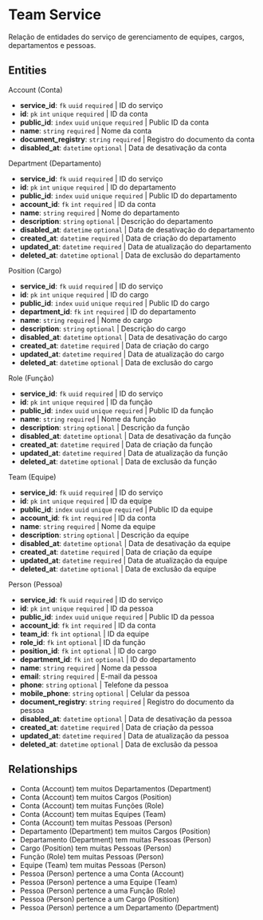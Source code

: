 # Team Service

Relação de entidades do serviço de gerenciamento de equipes, cargos, departamentos e pessoas.

## Entities

Account (Conta)

- **service_id**: `fk` `uuid` `required` | ID do serviço
- **id**: `pk` `int` `unique` `required` | ID da conta
- **public_id**: `index` `uuid` `unique` `required` | Public ID da conta
- **name**: `string` `required` | Nome da conta
- **document_registry**: `string` `required` | Registro do documento da conta
- **disabled_at**: `datetime` `optional` | Data de desativação da conta

Department (Departamento)

- **service_id**: `fk` `uuid` `required` | ID do serviço
- **id**: `pk` `int` `unique` `required` | ID do departamento
- **public_id**: `index` `uuid` `unique` `required` | Public ID do departamento
- **account_id**: `fk` `int` `required` | ID da conta
- **name**: `string` `required` | Nome do departamento
- **description**: `string` `optional` | Descrição do departamento
- **disabled_at**: `datetime` `optional` | Data de desativação do departamento
- **created_at**: `datetime` `required` | Data de criação do departamento
- **updated_at**: `datetime` `required` | Data de atualização do departamento
- **deleted_at**: `datetime` `optional` | Data de exclusão do departamento

Position (Cargo)

- **service_id**: `fk` `uuid` `required` | ID do serviço
- **id**: `pk` `int` `unique` `required` | ID do cargo
- **public_id**: `index` `uuid` `unique` `required` | Public ID do cargo
- **department_id**: `fk` `int` `required` | ID do departamento
- **name**: `string` `required` | Nome do cargo
- **description**: `string` `optional` | Descrição do cargo
- **disabled_at**: `datetime` `optional` | Data de desativação do cargo
- **created_at**: `datetime` `required` | Data de criação do cargo
- **updated_at**: `datetime` `required` | Data de atualização do cargo
- **deleted_at**: `datetime` `optional` | Data de exclusão do cargo

Role (Função)

- **service_id**: `fk` `uuid` `required` | ID do serviço
- **id**: `pk` `int` `unique` `required` | ID da função
- **public_id**: `index` `uuid` `unique` `required` | Public ID da função
- **name**: `string` `required` | Nome da função
- **description**: `string` `optional` | Descrição da função
- **disabled_at**: `datetime` `optional` | Data de desativação da função
- **created_at**: `datetime` `required` | Data de criação da função
- **updated_at**: `datetime` `required` | Data de atualização da função
- **deleted_at**: `datetime` `optional` | Data de exclusão da função

Team (Equipe)

- **service_id**: `fk` `uuid` `required` | ID do serviço
- **id**: `pk` `int` `unique` `required` | ID da equipe
- **public_id**: `index` `uuid` `unique` `required` | Public ID da equipe
- **account_id**: `fk` `int` `required` | ID da conta
- **name**: `string` `required` | Nome da equipe
- **description**: `string` `optional` | Descrição da equipe
- **disabled_at**: `datetime` `optional` | Data de desativação da equipe
- **created_at**: `datetime` `required` | Data de criação da equipe
- **updated_at**: `datetime` `required` | Data de atualização da equipe
- **deleted_at**: `datetime` `optional` | Data de exclusão da equipe

Person (Pessoa)

- **service_id**: `fk` `uuid` `required` | ID do serviço
- **id**: `pk` `int` `unique` `required` | ID da pessoa
- **public_id**: `index` `uuid` `unique` `required` | Public ID da pessoa
- **account_id**: `fk` `int` `required` | ID da conta
- **team_id**: `fk` `int` `optional` | ID da equipe
- **role_id**: `fk` `int` `optional` | ID da função
- **position_id**: `fk` `int` `optional` | ID do cargo
- **department_id**: `fk` `int` `optional` | ID do departamento
- **name**: `string` `required` | Nome da pessoa
- **email**: `string` `required` | E-mail da pessoa
- **phone**: `string` `optional` | Telefone da pessoa
- **mobile_phone**: `string` `optional` | Celular da pessoa
- **document_registry**: `string` `required` | Registro do documento da pessoa
- **disabled_at**: `datetime` `optional` | Data de desativação da pessoa
- **created_at**: `datetime` `required` | Data de criação da pessoa
- **updated_at**: `datetime` `required` | Data de atualização da pessoa
- **deleted_at**: `datetime` `optional` | Data de exclusão da pessoa

## Relationships

- Conta (Account) tem muitos Departamentos (Department)
- Conta (Account) tem muitos Cargos (Position)
- Conta (Account) tem muitas Funções (Role)
- Conta (Account) tem muitas Equipes (Team)
- Conta (Account) tem muitas Pessoas (Person)
- Departamento (Department) tem muitos Cargos (Position)
- Departamento (Department) tem muitas Pessoas (Person)
- Cargo (Position) tem muitas Pessoas (Person)
- Função (Role) tem muitas Pessoas (Person)
- Equipe (Team) tem muitas Pessoas (Person)
- Pessoa (Person) pertence a uma Conta (Account)
- Pessoa (Person) pertence a uma Equipe (Team)
- Pessoa (Person) pertence a uma Função (Role)
- Pessoa (Person) pertence a um Cargo (Position)
- Pessoa (Person) pertence a um Departamento (Department)
